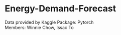 # Energy-Demand-Forecast
Data provided by Kaggle
Package: Pytorch
<br>
Members: Winnie Chow, Issac To
